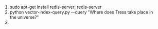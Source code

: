 1) sudo apt-get install redis-server; redis-server
2) python vector-index-query.py --query "Where does Tress take place in the universe?"
3) 
